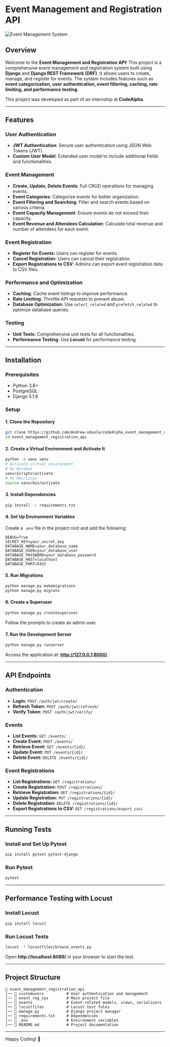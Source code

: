 # Event Management and Registration API

![Event Management System](https://via.placeholder.com/800x400.png?text=Event+Management+System)

## Overview

Welcome to the **Event Management and Registration API**! This project is a comprehensive event management and registration system built using **Django** and **Django REST Framework (DRF)**. It allows users to create, manage, and register for events. The system includes features such as **event categorization, user authentication, event filtering, caching, rate limiting, and performance testing**.

This project was developed as part of an internship at **CodeAlpha**.

---

## Features

### **User Authentication**
- **JWT Authentication**: Secure user authentication using JSON Web Tokens (JWT).
- **Custom User Model**: Extended user model to include additional fields and functionalities.

### **Event Management**
- **Create, Update, Delete Events**: Full CRUD operations for managing events.
- **Event Categories**: Categorize events for better organization.
- **Event Filtering and Searching**: Filter and search events based on various criteria.
- **Event Capacity Management**: Ensure events do not exceed their capacity.
- **Event Revenue and Attendees Calculation**: Calculate total revenue and number of attendees for each event.

### **Event Registration**
- **Register for Events**: Users can register for events.
- **Cancel Registration**: Users can cancel their registration.
- **Export Registrations to CSV**: Admins can export event registration data to CSV files.

### **Performance and Optimization**
- **Caching**: Cache event listings to improve performance.
- **Rate Limiting**: Throttle API requests to prevent abuse.
- **Database Optimization**: Use `select_related` and `prefetch_related` to optimize database queries.

### **Testing**
- **Unit Tests**: Comprehensive unit tests for all functionalities.
- **Performance Testing**: Use **Locust** for performance testing.

---

## Installation

### **Prerequisites**
- Python 3.8+
- PostgreSQL
- Django 5.1.6

### **Setup**

#### **1. Clone the Repository**
```sh
git clone https://github.com/Andrew-oduola/codeAlpha_event_management_registration_api.git
cd event_management_registration_api
```

#### **2. Create a Virtual Environment and Activate It**
```sh
python -m venv venv
# Activate virtual environment
# On Windows
venv\Scripts\activate
# On Mac/Linux
source venv/bin/activate
```

#### **3. Install Dependencies**
```sh
pip install -r requirements.txt
```

#### **4. Set Up Environment Variables**
Create a `.env` file in the project root and add the following:
```env
DEBUG=True
SECRET_KEY=your_secret_key
DATABASE_NAME=your_database_name
DATABASE_USER=your_database_user
DATABASE_PASSWORD=your_database_password
DATABASE_HOST=localhost
DATABASE_PORT=5432
```

#### **5. Run Migrations**
```sh
python manage.py makemigrations
python manage.py migrate
```

#### **6. Create a Superuser**
```sh
python manage.py createsuperuser
```
Follow the prompts to create an admin user.

#### **7. Run the Development Server**
```sh
python manage.py runserver
```
Access the application at: **http://127.0.0.1:8000/**

---

## API Endpoints

### **Authentication**
- **Login:** `POST /auth/jwt/create/`
- **Refresh Token:** `POST /auth/jwt/refresh/`
- **Verify Token:** `POST /auth/jwt/verify/`

### **Events**
- **List Events:** `GET /events/`
- **Create Event:** `POST /events/`
- **Retrieve Event:** `GET /events/{id}/`
- **Update Event:** `PUT /events/{id}/`
- **Delete Event:** `DELETE /events/{id}/`

### **Event Registrations**
- **List Registrations:** `GET /registrations/`
- **Create Registration:** `POST /registrations/`
- **Retrieve Registration:** `GET /registrations/{id}/`
- **Update Registration:** `PUT /registrations/{id}/`
- **Delete Registration:** `DELETE /registrations/{id}/`
- **Export Registrations to CSV:** `GET /registrations/export_csv/`

---

## Running Tests

### **Install and Set Up Pytest**
```sh
pip install pytest pytest-django
```

### **Run Pytest**
```sh
pytest
```

---

## Performance Testing with Locust

### **Install Locust**
```sh
pip install locust
```

### **Run Locust Tests**
```sh
locust -f locustfiles/browse_events.py
```
Open **http://localhost:8089/** in your browser to start the test.

---

## Project Structure
```
📂 event_management_registration_api
│── 📁 customusers          # User authentication and management
│── 📁 event_reg_sys        # Main project file
│── 📁 events               # Event-related models, views, serializers
│── 📁 locustfiles          # Locust test fules
│── 📄 manage.py            # Django project manager
│── 📄 requirements.txt     # Dependencies
│── 📄 .env                 # Environment variables
│── 📄 README.md            # Project documentation
```

---


Happy Coding! 🚀

